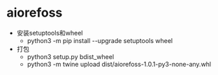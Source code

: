 # aiorefoss
- 安装setuptools和wheel
  - python3 -m pip install  --upgrade setuptools wheel
- 打包
  - python3 setup.py bdist_wheel
  - python3 -m twine upload  dist/aiorefoss-1.0.1-py3-none-any.whl


